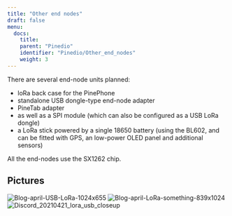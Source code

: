 ```yaml
---
title: "Other end nodes"
draft: false
menu:
  docs:
    title:
    parent: "Pinedio"
    identifier: "Pinedio/Other_end_nodes"
    weight: 3
---
```


There are several end-node units planned:

* loRa back case for the PinePhone
* standalone USB dongle-type end-node adapter
* PineTab adapter
* as well as a SPI module (which can also be configured as a USB LoRa dongle)
* a LoRa stick powered by a single 18650 battery (using the BL602, and can be fitted with GPS, an low-power OLED panel and additional sensors)

All the end-nodes use the SX1262 chip.

## Pictures

![Blog-april-USB-LoRa-1024x655](/documentation/images/Blog-april-USB-LoRa-1024x655.jpg)
![Blog-april-LoRa-something-839x1024](/documentation/images/Blog-april-LoRa-something-839x1024.jpg)
![Discord_20210421_lora_usb_closeup](/documentation/images/Discord_20210421_lora_usb_closeup.jpg)
